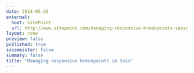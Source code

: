```yaml
---
date: 2014-05-25
external:
  host: SitePoint
  url: http://www.sitepoint.com/managing-responsive-breakpoints-sass/
layout: none
preview: false
published: true
sassmeister: false
summary: false
title: "Managing responsive breakpoints in Sass"
---
```

